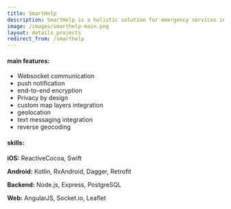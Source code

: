 ```yaml
---
title: SmartHelp
description: SmartHelp is a holistic solution for emergency services in Norway. In case of an accident the Services know where you are and how they should help you. The platform was built with 'Privacy by Design' approach in mind and has a fully end-to-end encrypted channel for exchanging messages between parties. Bright Inventions took part in the whole process from day 0, starting from ideas, through full-stack implementation to deployment and maintenance. The solution consists of two native mobile apps (iOS & Android), Emergency Services web panel and the backend.
image: /images/smarthelp-main.png
layout: details_projects
redirect_from: /smarthelp
---
```


<div class="div-block-project_mainfeature">
    <h4 class="mainfeatures_heading">main features:</h4>
<div class="rich-text-project_mainfeature w-richtext" markdown="1">

* Websocket communication
* push notification
* end-to-end encryption
* Privacy by design
* custom map layers integration
* geolocation
* text messaging integration
* reverse geocoding

</div>
</div>
<div class="div-block-project_mainfeature">
    <h4 class="mainfeatures_heading">skills:</h4>
<div class="rich-text-project_mainfeature w-richtext" markdown="1">

**iOS:** ReactiveCocoa, Swift

**Android:** Kotlin, RxAndroid, Dagger, Retrofit

**Backend:** Node.js, Express, PostgreSQL

**Web:** AngularJS, Socket.io, Leaflet

</div>
</div>
